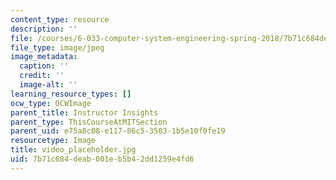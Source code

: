```yaml
---
content_type: resource
description: ''
file: /courses/6-033-computer-system-engineering-spring-2018/7b71c684deab001eb5b42dd1259e4fd6_video_placeholder.jpg
file_type: image/jpeg
image_metadata:
  caption: ''
  credit: ''
  image-alt: ''
learning_resource_types: []
ocw_type: OCWImage
parent_title: Instructor Insights
parent_type: ThisCourseAtMITSection
parent_uid: e75a8c08-e117-86c5-3503-1b5e10f0fe19
resourcetype: Image
title: video_placeholder.jpg
uid: 7b71c684-deab-001e-b5b4-2dd1259e4fd6
---
```

